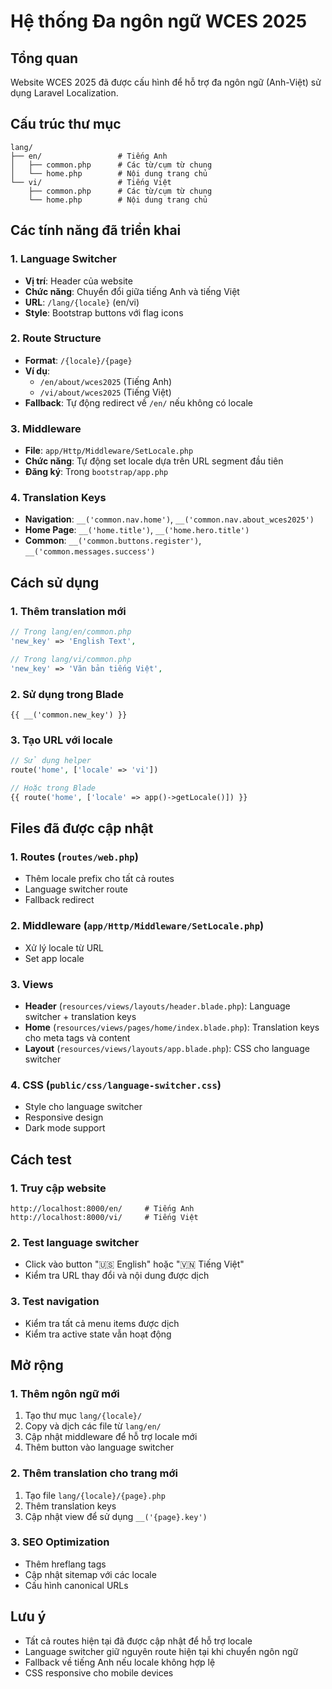 # Hệ thống Đa ngôn ngữ WCES 2025

## Tổng quan

Website WCES 2025 đã được cấu hình để hỗ trợ đa ngôn ngữ (Anh-Việt) sử dụng Laravel Localization.

## Cấu trúc thư mục

```
lang/
├── en/                 # Tiếng Anh
│   ├── common.php      # Các từ/cụm từ chung
│   └── home.php        # Nội dung trang chủ
└── vi/                 # Tiếng Việt
    ├── common.php      # Các từ/cụm từ chung
    └── home.php        # Nội dung trang chủ
```

## Các tính năng đã triển khai

### 1. Language Switcher

-   **Vị trí**: Header của website
-   **Chức năng**: Chuyển đổi giữa tiếng Anh và tiếng Việt
-   **URL**: `/lang/{locale}` (en/vi)
-   **Style**: Bootstrap buttons với flag icons

### 2. Route Structure

-   **Format**: `/{locale}/{page}`
-   **Ví dụ**:
    -   `/en/about/wces2025` (Tiếng Anh)
    -   `/vi/about/wces2025` (Tiếng Việt)
-   **Fallback**: Tự động redirect về `/en/` nếu không có locale

### 3. Middleware

-   **File**: `app/Http/Middleware/SetLocale.php`
-   **Chức năng**: Tự động set locale dựa trên URL segment đầu tiên
-   **Đăng ký**: Trong `bootstrap/app.php`

### 4. Translation Keys

-   **Navigation**: `__('common.nav.home')`, `__('common.nav.about_wces2025')`
-   **Home Page**: `__('home.title')`, `__('home.hero.title')`
-   **Common**: `__('common.buttons.register')`, `__('common.messages.success')`

## Cách sử dụng

### 1. Thêm translation mới

```php
// Trong lang/en/common.php
'new_key' => 'English Text',

// Trong lang/vi/common.php
'new_key' => 'Văn bản tiếng Việt',
```

### 2. Sử dụng trong Blade

```blade
{{ __('common.new_key') }}
```

### 3. Tạo URL với locale

```php
// Sử dụng helper
route('home', ['locale' => 'vi'])

// Hoặc trong Blade
{{ route('home', ['locale' => app()->getLocale()]) }}
```

## Files đã được cập nhật

### 1. Routes (`routes/web.php`)

-   Thêm locale prefix cho tất cả routes
-   Language switcher route
-   Fallback redirect

### 2. Middleware (`app/Http/Middleware/SetLocale.php`)

-   Xử lý locale từ URL
-   Set app locale

### 3. Views

-   **Header** (`resources/views/layouts/header.blade.php`): Language switcher + translation keys
-   **Home** (`resources/views/pages/home/index.blade.php`): Translation keys cho meta tags và content
-   **Layout** (`resources/views/layouts/app.blade.php`): CSS cho language switcher

### 4. CSS (`public/css/language-switcher.css`)

-   Style cho language switcher
-   Responsive design
-   Dark mode support

## Cách test

### 1. Truy cập website

```
http://localhost:8000/en/     # Tiếng Anh
http://localhost:8000/vi/     # Tiếng Việt
```

### 2. Test language switcher

-   Click vào button "🇺🇸 English" hoặc "🇻🇳 Tiếng Việt"
-   Kiểm tra URL thay đổi và nội dung được dịch

### 3. Test navigation

-   Kiểm tra tất cả menu items được dịch
-   Kiểm tra active state vẫn hoạt động

## Mở rộng

### 1. Thêm ngôn ngữ mới

1. Tạo thư mục `lang/{locale}/`
2. Copy và dịch các file từ `lang/en/`
3. Cập nhật middleware để hỗ trợ locale mới
4. Thêm button vào language switcher

### 2. Thêm translation cho trang mới

1. Tạo file `lang/{locale}/{page}.php`
2. Thêm translation keys
3. Cập nhật view để sử dụng `__('{page}.key')`

### 3. SEO Optimization

-   Thêm hreflang tags
-   Cập nhật sitemap với các locale
-   Cấu hình canonical URLs

## Lưu ý

-   Tất cả routes hiện tại đã được cập nhật để hỗ trợ locale
-   Language switcher giữ nguyên route hiện tại khi chuyển ngôn ngữ
-   Fallback về tiếng Anh nếu locale không hợp lệ
-   CSS responsive cho mobile devices
